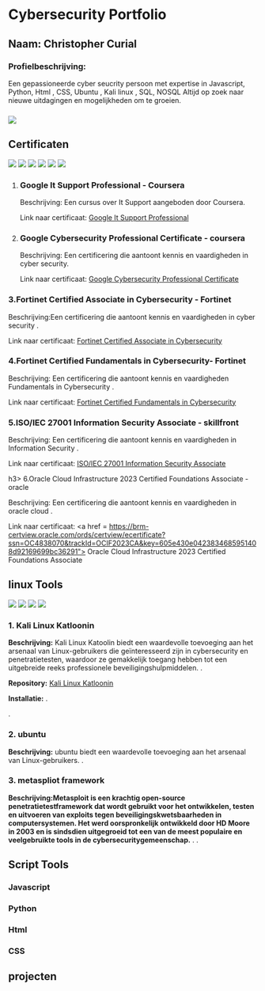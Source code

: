 <!DOCTYPE html> <html lang="en"> <head> <meta charset="UTF-8"> <meta name="viewport" content="width=device-width, initial-scale=1.0">  </head> <body> <h1> Cybersecurity Portfolio</h1> <h2>Naam: Christopher Curial </h2> <h3>Profielbeschrijving:</h3> <p>Een gepassioneerde cyber seucrity persoon met expertise in Javascript, Python, Html , CSS, Ubuntu , Kali linux , SQL, NOSQL Altijd op zoek naar nieuwe uitdagingen en mogelijkheden om te groeien.</p> </p> <h3></h3> <p>

<a href=https://www.linkedin.com/in/christopher-curial-7b43481a3/><img src="https://img.shields.io/badge/-LinkedIn-0072b1?&style=for-the-badge&logo=linkedin&logoColor=white" /></a>
<h2>Certificaten</h2>
<img src="https://img.shields.io/badge/Google-IT%20Support-blue?style=for-the-badge&logo=google&logoColor=white" /> <img src="https://img.shields.io/badge/Google-Cyber%20Security-blue?style=for-the-badge&logo=google&logoColor=white" />
<img src="https://img.shields.io/badge/Fortinet%20Certified%20Associate%20in%20Cybersecurity-FF0000?style=for-the-badge&logo=Fortinet&logoColor=white" />
 <img src="https://img.shields.io/badge/Fortinet%20Certified%20Fundamentals%20in%20Cybersecurity-FF0000?style=for-the-badge&logo=Fortinet&logoColor=white" />
<img src="https://img.shields.io/badge/ISO%2FIEC%2027001%20Information%20Security%20Associate-FF0000?style=for-the-badge&logoColor=white" />
<img src="https://img.shields.io/badge/Oracle%20Cloud%20Infrastructure%202023%20Certified%20Foundations%20Associate-FF0000?style=for-the-badge&logo=oracle&logoColor=white" />

 
  <ol>
    <li>
      <h3> Google It Support Professional  - Coursera</h3>
      <p>Beschrijving: Een cursus over It Support  aangeboden door Coursera.</p>
      <p>Link naar certificaat: <a href="https://www.coursera.org/account/accomplishments/specialization/certificate/SJFL4LZPXR6J"> Google It Support Professional </a></p>
    </li>
    <li>
      <h3> Google Cybersecurity Professional Certificate - coursera </h3>
      <p>Beschrijving: Een certificering die aantoont kennis en vaardigheden in cyber security.</p>
      <p>Link naar certificaat: <a href=https://www.coursera.org/account/accomplishments/specialization/certificate/WZK7K35Q8BYC>Google Cybersecurity Professional Certificate </a></p>
    </li>
  </ol>
</body>
</html>

  <h3> 3.Fortinet Certified Associate in Cybersecurity - Fortinet</h3>
      <p>Beschrijving:Een certificering die aantoont kennis en vaardigheden in cyber security .</p>
      <p>Link naar certificaat: <a href= https://training.fortinet.com/local/cert/my/certificate.php?badge=85>Fortinet Certified Associate in Cybersecurity</a></p>
      
  <h3> 4.Fortinet Certified Fundamentals in Cybersecurity- Fortinet </h3>
      <p>Beschrijving: Een certificering die aantoont kennis en vaardigheden Fundamentals in Cybersecurity .</p>
      <p>Link naar certificaat: <a href= https://training.fortinet.com/local/cert/my/certificate.php?badge=84> Fortinet Certified Fundamentals in Cybersecurity</a></p>

  <h3> 5.ISO/IEC 27001 Information Security Associate - skillfront </h3>
      <p>Beschrijving: Een certificering die aantoont kennis en vaardigheden in Information Security  .</p>
      <p>Link naar certificaat: <a href = https://www.skillfront.com/Badges/89701473677107> ISO/IEC 27001 Information Security Associate </a></p>

  h3> 6.Oracle Cloud Infrastructure 2023 Certified Foundations Associate - oracle </h3>
      <p>Beschrijving: Een certificering die aantoont kennis en vaardigheden in oracle cloud .</p>
      <p>Link naar certificaat: <a href = https://brm-certview.oracle.com/ords/certview/ecertificate?ssn=OC4838070&trackId=OCIF2023CA&key=605e430e0423834685951408d92169699bc36291"> Oracle Cloud Infrastructure 2023 Certified Foundations Associate </a></p>


      
</head>
<body>
  <h2> linux Tools</h2>
<img src="https://img.shields.io/badge/Kali%20Linux-FF0000?style=for-the-badge&logo=kali-linux&logoColor=white" />
<img src="https://img.shields.io/badge/Ubuntu-FF0000?style=for-the-badge&logo=ubuntu&logoColor=white" />
 <img src="https://img.shields.io/badge/Metasploit%20Framework-FF0000?style=for-the-badge&logo=metasploit&logoColor=white" />
 <img src="https://img.shields.io/badge/Kali%20Linux%20Katoolin-FF0000?style=for-the-badge&logo=kali-linux&logoColor=white" />
 <div>
    <h3> 1. Kali Linux Katloonin</h3>
    <p><strong>Beschrijving:</strong> Kali Linux Katoolin biedt een waardevolle toevoeging aan het arsenaal van Linux-gebruikers die geïnteresseerd zijn in cybersecurity en penetratietesten, waardoor ze gemakkelijk toegang hebben tot een uitgebreide reeks professionele beveiligingshulpmiddelen. .</p>
    <p><strong>Repository:</strong> <a href="link-naar-repository">Kali Linux Katloonin</a></p>
    <p><strong>Installatie:</strong> .</p>
    .</p>
  </div>
</body>
</html>

<h3> 2. ubuntu </h3>
    <p><strong>Beschrijving:</strong> ubuntu  biedt een waardevolle toevoeging aan het arsenaal van Linux-gebruikers. .</p>
    <p></a></p>

<h3> 3. metaspliot framework </h3>
    <p><strong>Beschrijving:Metasploit is een krachtig open-source penetratietestframework dat wordt gebruikt voor het ontwikkelen, testen en uitvoeren van exploits tegen beveiligingskwetsbaarheden in computersystemen. Het werd oorspronkelijk ontwikkeld door HD Moore in 2003 en is sindsdien uitgegroeid tot een van de meest populaire en veelgebruikte tools in de cybersecuritygemeenschap.</strong> . .</p>
    <p></a></p>
  
   
   <body>
  <h2> Script Tools </h2>
 <h3>Javascript </h3> 
    <h3>Python</h3> 
    <h3>Html</h3>  
    <h3>CSS</h3>
    
<body>
  <h2> projecten </h2>


      
